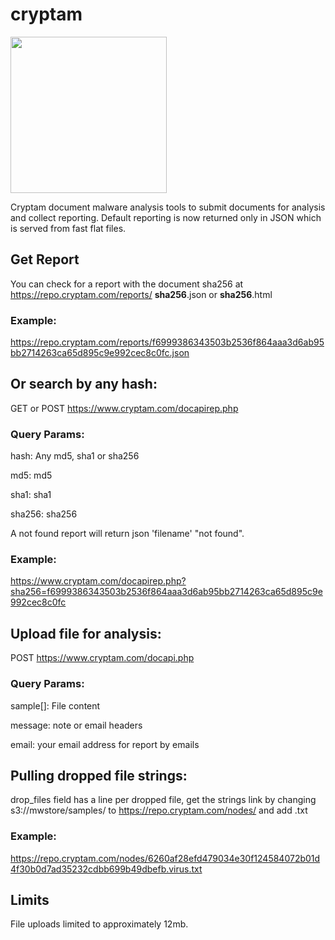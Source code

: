 cryptam
=======
<img src="https://www.cryptam.com/images/Cryptam-Icon-Colour.png" height="250">

Cryptam document malware analysis tools to submit documents for analysis and collect reporting. Default reporting is now returned only in JSON which is served from fast flat files.

Get Report
----------
You can check for a report with the document sha256 at https://repo.cryptam.com/reports/ **sha256**.json or **sha256**.html

### Example:

https://repo.cryptam.com/reports/f6999386343503b2536f864aaa3d6ab95bb2714263ca65d895c9e992cec8c0fc.json

Or search by any hash:
---------------------
GET or POST https://www.cryptam.com/docapirep.php

### Query Params:

hash: Any md5, sha1 or sha256

md5: md5

sha1: sha1

sha256: sha256

A not found report will return json 'filename' "not found".

### Example:

https://www.cryptam.com/docapirep.php?sha256=f6999386343503b2536f864aaa3d6ab95bb2714263ca65d895c9e992cec8c0fc

Upload file for analysis:
-------------------------
POST https://www.cryptam.com/docapi.php

### Query Params:

sample[]: File content

message: note or email headers

email: your email address for report by emails

Pulling dropped file strings:
----------------------
drop_files field has a line per dropped file, get the strings link by changing s3://mwstore/samples/ to https://repo.cryptam.com/nodes/ and add .txt 

### Example:

https://repo.cryptam.com/nodes/6260af28efd479034e30f124584072b01d4f30b0d7ad35232cdbb699b49dbefb.virus.txt

Limits
------

File uploads limited to approximately 12mb.
